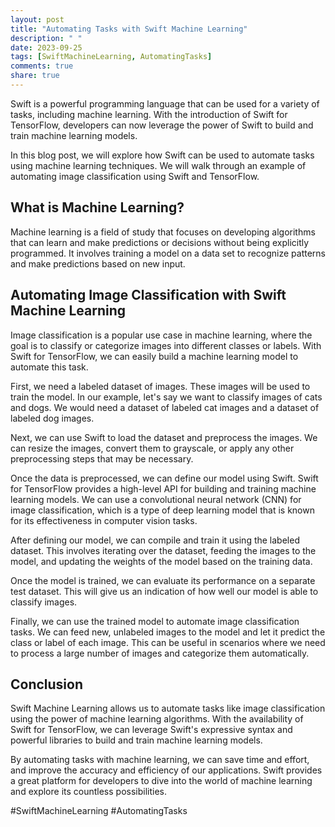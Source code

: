 ```yaml
---
layout: post
title: "Automating Tasks with Swift Machine Learning"
description: " "
date: 2023-09-25
tags: [SwiftMachineLearning, AutomatingTasks]
comments: true
share: true
---
```


Swift is a powerful programming language that can be used for a variety of tasks, including machine learning. With the introduction of Swift for TensorFlow, developers can now leverage the power of Swift to build and train machine learning models.

In this blog post, we will explore how Swift can be used to automate tasks using machine learning techniques. We will walk through an example of automating image classification using Swift and TensorFlow.

## What is Machine Learning?

Machine learning is a field of study that focuses on developing algorithms that can learn and make predictions or decisions without being explicitly programmed. It involves training a model on a data set to recognize patterns and make predictions based on new input.

## Automating Image Classification with Swift Machine Learning

Image classification is a popular use case in machine learning, where the goal is to classify or categorize images into different classes or labels. With Swift for TensorFlow, we can easily build a machine learning model to automate this task.

First, we need a labeled dataset of images. These images will be used to train the model. In our example, let's say we want to classify images of cats and dogs. We would need a dataset of labeled cat images and a dataset of labeled dog images.

Next, we can use Swift to load the dataset and preprocess the images. We can resize the images, convert them to grayscale, or apply any other preprocessing steps that may be necessary.

Once the data is preprocessed, we can define our model using Swift. Swift for TensorFlow provides a high-level API for building and training machine learning models. We can use a convolutional neural network (CNN) for image classification, which is a type of deep learning model that is known for its effectiveness in computer vision tasks.

After defining our model, we can compile and train it using the labeled dataset. This involves iterating over the dataset, feeding the images to the model, and updating the weights of the model based on the training data.

Once the model is trained, we can evaluate its performance on a separate test dataset. This will give us an indication of how well our model is able to classify images.

Finally, we can use the trained model to automate image classification tasks. We can feed new, unlabeled images to the model and let it predict the class or label of each image. This can be useful in scenarios where we need to process a large number of images and categorize them automatically.

## Conclusion

Swift Machine Learning allows us to automate tasks like image classification using the power of machine learning algorithms. With the availability of Swift for TensorFlow, we can leverage Swift's expressive syntax and powerful libraries to build and train machine learning models.

By automating tasks with machine learning, we can save time and effort, and improve the accuracy and efficiency of our applications. Swift provides a great platform for developers to dive into the world of machine learning and explore its countless possibilities.

#SwiftMachineLearning #AutomatingTasks